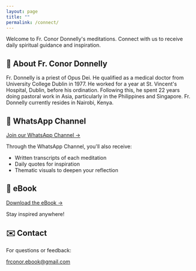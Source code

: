 ```yaml
---
layout: page
title: ""
permalink: /connect/
---
```


Welcome to Fr. Conor Donnelly's meditations. Connect with us to receive daily spiritual guidance and inspiration.

## 👤 About Fr. Conor Donnelly

Fr. Donnelly is a priest of Opus Dei. He qualified as a medical doctor from University College Dublin in 1977. He worked for a year at St. Vincent's Hospital, Dublin, before his ordination. Following this, he spent 22 years doing pastoral work in Asia, particularly in the Philippines and Singapore. Fr. Donnelly currently resides in Nairobi, Kenya.

## 📱 WhatsApp Channel

[Join our WhatsApp Channel →](https://whatsapp.com/channel/0029Vb2pjJyGufJ2mE4xvv2F)

Through the WhatsApp Channel, you'll also receive:
- Written transcripts of each meditation
- Daily quotes for inspiration
- Thematic visuals to deepen your reflection

## 📖 eBook

[Download the eBook →](https://tinyurl.com/frcmed-ebook-v1-1)

Stay inspired anywhere!

## ✉️ Contact

For questions or feedback:

[frconor.ebook@gmail.com](mailto:frconor.ebook@gmail.com)
